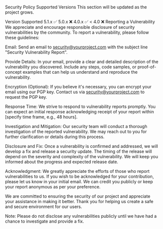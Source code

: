 Security Policy Supported Versions This section will be updated as the project grows.

Version Supported 5.1.x ✅ 5.0.x ❌ 4.0.x ✅ < 4.0 ❌ Reporting a Vulnerability We appreciate and encourage responsible disclosure of security vulnerabilities by the community. To report a vulnerability, please follow these guidelines:

Email: Send an email to security@yourproject.com with the subject line "Security Vulnerability Report".

Provide Details: In your email, provide a clear and detailed description of the vulnerability you discovered. Include any steps, code samples, or proof-of-concept examples that can help us understand and reproduce the vulnerability.

Encryption (Optional): If you believe it's necessary, you can encrypt your email using our PGP key. Contact us via security@yourproject.com to request the PGP key.

Response Time: We strive to respond to vulnerability reports promptly. You can expect an initial response acknowledging receipt of your report within [specify time frame, e.g., 48 hours].

Investigation and Mitigation: Our security team will conduct a thorough investigation of the reported vulnerability. We may reach out to you for further clarification or details during this process.

Disclosure and Fix: Once a vulnerability is confirmed and addressed, we will develop a fix and release a security update. The timing of the release will depend on the severity and complexity of the vulnerability. We will keep you informed about the progress and expected release date.

Acknowledgment: We greatly appreciate the efforts of those who report vulnerabilities to us. If you wish to be acknowledged for your contribution, please let us know in your initial email. We can credit you publicly or keep your report anonymous as per your preference.

We are committed to ensuring the security of our project and appreciate your assistance in making it better. Thank you for helping us create a safe and secure environment for our users.

Note: Please do not disclose any vulnerabilities publicly until we have had a chance to investigate and provide a fix.
